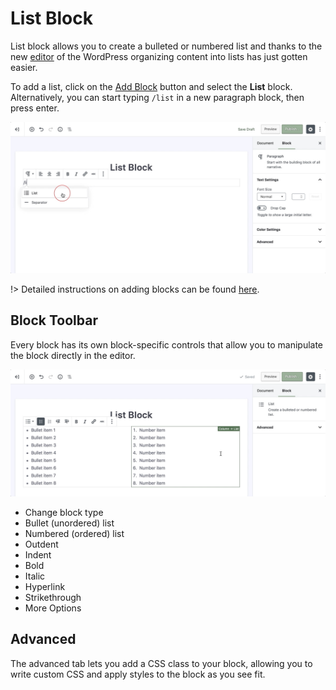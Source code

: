 # List Block

List block allows you to create a bulleted or numbered list and thanks to the new [editor](wordpress-editor) of the WordPress organizing content into lists has just gotten easier.

To add a list, click on the [Add Block](adding-block) button and select the **List** block. Alternatively, you can start typing `/list` in a new paragraph block, then press enter.

![Use the slash command /list to add a list block](img/add-list-block.jpg)

!> Detailed instructions on adding blocks can be found [here](adding-block).

## Block Toolbar

Every block has its own block-specific controls that allow you to manipulate the block directly in the editor. 

![There are two types of lists, unordered and ordered](img/bulleted-numbered-list.jpg)

* Change block type
* Bullet (unordered) list
* Numbered (ordered) list
* Outdent
* Indent
* Bold
* Italic
* Hyperlink
* Strikethrough
* More Options

## Advanced

The advanced tab lets you add a CSS class to your block, allowing you to write custom CSS and apply styles to the block as you see fit.
